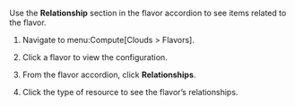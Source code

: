 Use the **Relationship** section in the flavor accordion to see items
related to the flavor.

1.  Navigate to menu:Compute\[Clouds \> Flavors\].

2.  Click a flavor to view the configuration.

3.  From the flavor accordion, click **Relationships**.

4.  Click the type of resource to see the flavor’s relationships.
